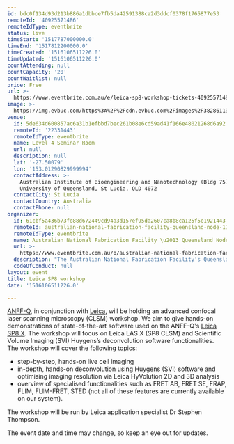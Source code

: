 ```yaml
---
id: bdc0f134d93d213b886a1dbbce7fb5da42591388ca2d3ddcf0378f1765877e53
remoteId: '40925571486'
remoteIdType: eventbrite
status: live
timeStart: '1517787000000.0'
timeEnd: '1517812200000.0'
timeCreated: '1516106511226.0'
timeUpdated: '1516106511226.0'
countAttending: null
countCapacity: '20'
countWaitlist: null
price: Free
url: >-
  https://www.eventbrite.com.au/e/leica-sp8-workshop-tickets-40925571486?aff=ebapi
image: >-
  https://img.evbuc.com/https%3A%2F%2Fcdn.evbuc.com%2Fimages%2F38286113%2F180677936881%2F1%2Foriginal.jpg?s=a4303d4ef94c950ec716e60990b9fda6
venue:
  id: 5de634d600857ac6a31b1efbbd7bec261b08e6cd59ad41f166e48021268d6a92
  remoteId: '22331443'
  remoteIdType: eventbrite
  name: Level 4 Seminar Room
  url: null
  description: null
  lat: '-27.50079'
  lon: '153.01290829999994'
  contactAddress: >-
    Australian Institute of Bioengineering and Nanotechnology (Bldg 75) The
    University of Queensland, St Lucia, QLD 4072
  contactCity: St Lucia
  contactCountry: Australia
  contactPhone: null
organizer:
  id: 61cbf5a436b73fe88d672449cd94a3d157ef95da2607ca8b8ca125f5e1921443
  remoteId: australian-national-fabrication-facility-queensland-node-11974568303
  remoteIdType: eventbrite
  name: Australian National Fabrication Facility \u2013 Queensland Node
  url: >-
    https://www.eventbrite.com.au/o/australian-national-fabrication-facility-queensland-node-11974568303
  description: "The Australian National Fabrication Facility's Queensland Node (ANFF-Q) is a world-class micro and nanofabrication facility providing access to cutting-edge equipment with support from expert staff specialising in microfluidics, organic electronics, biomaterials, novel semiconductor materials and characterisation.\\r\\nUtilising our state-of-the-art equipment and advice from our highly experienced Professional Officers, you can elevate your research and development to the next level, with better designs, shorter development iteration cycles, and expert training and advice.\\r\\n\t\t\t\t\t\t\\r\\n\t\t\t\t\t\t\\r\\n\t\t\t\t\t\t\\r\\n\t\t\t\t\t\t\\r\\n\t\t\t\t\t\t\\r\\n"
  codeOfConduct: null
layout: event
title: Leica SP8 workshop
date: '1516106511226.0'

---
```

<P CLASS="MsoNormal"><SPAN><A HREF="http://anff-q.org.au/" TARGET="_blank" REL="noreferrer noopener nofollow noopener noreferrer nofollow"><SPAN>ANFF-Q</SPAN></A>, in conjunction with <A HREF="https://www.leica-microsystems.com/" TARGET="_blank" REL="noreferrer noopener nofollow noopener noreferrer nofollow"><SPAN>Leica</SPAN></A>, will be holding an advanced confocal laser scanning microscopy (CLSM) workshop. We aim to give hands-on demonstrations of state-of-the-art software used on the ANFF-Q's <A HREF="http://anff-q.org.au/facilities/imaging-surface-characterisation/#LeicaSP8" TARGET="_blank" REL="noreferrer noopener nofollow noopener noreferrer nofollow"><SPAN>Leica SP8 X</SPAN></A>. The workshop will focus on Leica LAS X (SP8 CLSM) and Scientific Volume Imaging (SVI) Huygens’s deconvolution software functionalities. The workshop will cover the following topics: </SPAN></P>
<UL>
<LI CLASS="MsoNormal"><SPAN>step-by-step, hands-on live cell imaging </SPAN></LI>
<LI CLASS="MsoNormal"><SPAN>in-depth, hands-on deconvolution using Huygens (SVI) software and optimising imaging resolution via Leica HyVolution 2D and 3D analysis</SPAN></LI>
<LI CLASS="MsoNormal"><SPAN>overview of specialised functionalities such as FRET AB, FRET SE, FRAP, FLIM, FLIM-FRET, STED (not all of these features are currently available on our system).</SPAN></LI>
</UL>
<P><SPAN><SPAN>The workshop will be run by Leica application specialist Dr Stephen Thompson. </SPAN></SPAN></P>
<P><SPAN><SPAN>The event date and time may change, so keep an eye out for updates.</SPAN></SPAN></P>
